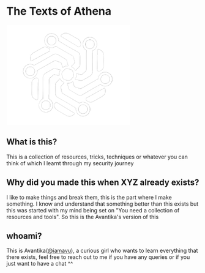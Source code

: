 # The Texts of Athena

![](.gitbook/assets/athena-without-bg.png)

## What is this?

This is a collection of resources, tricks, techniques or whatever you can think of which I learnt through my security journey

## Why did you made this when XYZ already exists?

I like to make things and break them, this is the part where I make something. I know and understand that something better than this exists but this was started with my mind being set on "You need a collection of  resources and tools". So this is the Avantika's version of this

## whoami?

This is Avantika([@iamavu](https://twitter.com/iamavu)), a curious girl who wants to learn everything that there exists, feel free to reach out to me if you have any queries or if you just want to have a chat ^^
